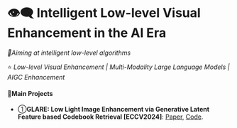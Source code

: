 # 👁️‍🗨️ Intelligent Low-level Visual Enhancement in the AI Era

_🔖Aiming at intelligent low-level algorithms_

⭐ _Low-level Visual Enhancement | Multi-Modality Large Language Models | AIGC Enhancement_

#### 📖Main Projects

- ①**GLARE: Low Light Image Enhancement via Generative Latent Feature based Codebook Retrieval [ECCV2024]**: [Paper](https://arxiv.org/pdf/2407.12431), [Code](https://github.com/LowLevelAI/GLARE). 


